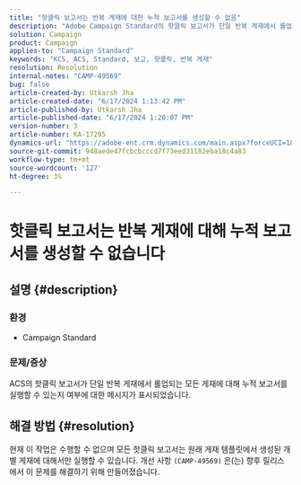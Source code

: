 ```yaml
---
title: "핫클릭 보고서는 반복 게재에 대한 누적 보고서를 생성할 수 없음"
description: "Adobe Campaign Standard의 핫클릭 보고서가 단일 반복 게재에서 롤업되는 모든 게재에 대해 누적 보고서를 실행할 수 있는지 알아봅니다."
solution: Campaign
product: Campaign
applies-to: "Campaign Standard"
keywords: "KCS, ACS, Standard, 보고, 핫클릭, 반복 게재"
resolution: Resolution
internal-notes: "CAMP-49569"
bug: false
article-created-by: Utkarsh Jha
article-created-date: "6/17/2024 1:13:42 PM"
article-published-by: Utkarsh Jha
article-published-date: "6/17/2024 1:20:07 PM"
version-number: 3
article-number: KA-17295
dynamics-url: "https://adobe-ent.crm.dynamics.com/main.aspx?forceUCI=1&pagetype=entityrecord&etn=knowledgearticle&id=a6d7b567-ab2c-ef11-840a-002248084fbb"
source-git-commit: 948aede47fcbcbcccd7f73eed31182eba18c4a83
workflow-type: tm+mt
source-wordcount: '127'
ht-degree: 3%

---
```


# 핫클릭 보고서는 반복 게재에 대해 누적 보고서를 생성할 수 없습니다

## 설명 {#description}


### <b>환경</b>

- Campaign Standard




### <b>문제/증상</b>

ACS의 핫클릭 보고서가 단일 반복 게재에서 롤업되는 모든 게재에 대해 누적 보고서를 실행할 수 있는지 여부에 대한 메시지가 표시되었습니다.


## 해결 방법 {#resolution}


현재 이 작업은 수행할 수 없으며 모든 핫클릭 보고서는 원래 게재 템플릿에서 생성된 개별 게재에 대해서만 실행할 수 있습니다. 개선 사항 `(CAMP-49569)` 은(는) 향후 릴리스에서 이 문제를 해결하기 위해 만들어졌습니다.
